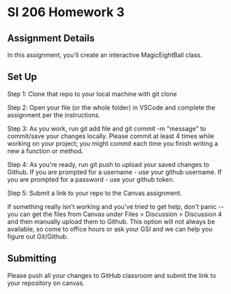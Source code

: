 # SI 206 Homework 3 

## Assignment Details

In this assignment, you'll create an interactive MagicEightBall class. 

## Set Up 

Step 1: Clone that repo to your local machine with git clone <url> 

Step 2: Open your file (or the whole folder) in VSCode and complete the assignment per 
the instructions. 

Step 3: As you work, run git add file and git commit -m "message" to commit/save your 
changes locally. Please commit at least 4 times while working on your project; you 
might commit each time you finish writing a new a function or method. 

Step 4: As you're ready, run git push to upload your saved changes to Github.  If you 
are prompted for a username - use your github username.  If you are prompted for a 
password - use your github token.

Step 5: Submit a link to your repo to the Canvas assignment.

If something really isn't working and you've tried to get help, don't panic -- you can 
get the files from Canvas under Files > Discussion > Discussion 4 and then manually 
upload them to Github. This option will not always be available, so come to office 
hours or ask your GSI and we can help you figure out Git/Github.

## Submitting
Please push all your changes to GitHub classroom and submit the link to your repository 
on canvas. 
